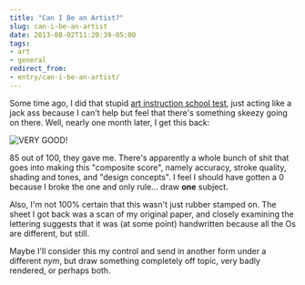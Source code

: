 ```yaml
---
title: "Can I Be an Artist?"
slug: can-i-be-an-artist
date: 2013-08-02T11:20:39-05:00
tags:
- art
- general
redirect_from:
- entry/can-i-be-an-artist/
---
```

Some time ago, I did that stupid [art instruction school test](http://dxprog.com/entry/picking-the-pencil-back-up/), just acting like a jack ass because I can't help but feel that there's something skeezy going on there. Well, nearly one month later, I get this back:

![](http://i.imgur.com/Oju5QcW.jpg "VERY GOOD!")

85 out of 100, they gave me. There's apparently a whole bunch of shit that goes into making this "composite score", namely accuracy, stroke quality, shading and tones, and "design concepts". I feel I should have gotten a 0 because I broke the one and only rule... draw **one** subject.

Also, I'm not 100% certain that this wasn't just rubber stamped on. The sheet I got back was a scan of my original paper, and closely examining the lettering suggests that it was (at some point) handwritten because all the Os are different, but still.

Maybe I'll consider this my control and send in another form under a different _nym_, but draw something completely off topic, very badly rendered, or perhaps both.

